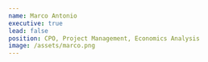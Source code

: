 ```yaml
---
name: Marco Antonio
executive: true
lead: false
position: CPO, Project Management, Economics Analysis
image: /assets/marco.png
---
```

